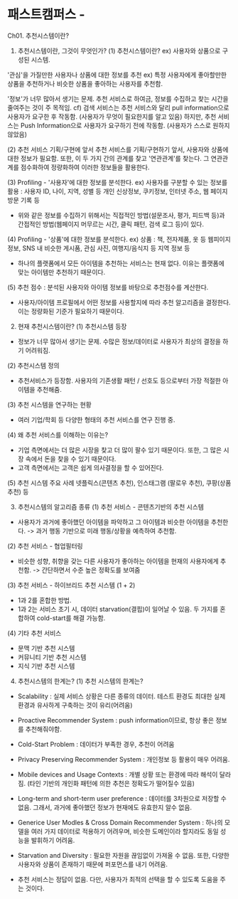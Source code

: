 # 패스트캠퍼스 - 

Ch01. 추천시스템이란?
01. 추천시스템이란, 그것이 무엇인가?
(1) 추천시스템이란?
ex) 사용자와 상품으로 구성된 시스템.

'관심'을 가질만한 사용자나 상품에 대한 정보를 추천
ex) 특정 사용자에게 좋아할만한 상품을 추천하거나 비슷한 상품을 좋아하는 사용자를 추천함.

'정보'가 너무 많아서 생기는 문제. 추천 서비스로 하여금, 정보를 수집하고 찾는 시간을 줄여주는 것이 주 목적임.
cf) 검색 서비스는 추천 서비스와 달리 pull information으로 사용자가 요구한 후 작동함. (사용자가 무엇이 필요한지를 알고 있음)
하지만, 추천 서비스는 Push Information으로 사용자가 요구하기 전에 작동함. (사용자가 스스로 원하지 않았음)

(2) 추천 서비스 기획/구현에 앞서
추천 서비스를 기획/구현하기 앞서, 사용자와 상품에 대한 정보가 필요함. 또한, 이 두 가지 간의 관계를 찾고 '연관관계'를 찾는다.
그 연관관계를 점수화하여 정량화하여 이러한 정보들을 활용한다.

(3) Profiling - '사용자'에 대한 정보를 분석한다.
ex) 사용자를 구분할 수 있는 정보를 활용 : 사용자 ID, 나이, 지역, 성별 등 개인 신상정보, 쿠키정보, 인터넷 주소, 웹 페이지 방문 기록 등
- 위와 같은 정보를 수집하기 위해서는 직접적인 방법(설문조사, 평가, 피드백 등)과 간접적인 방법(웹페이지 머무르는 시간, 클릭 패턴, 검색 로그 등)이 있다.

(4) Profiling - '상품'에 대한 정보를 분석한다.
ex) 상품 : 책, 전자제품, 옷 등 웹피이지 정보, SNS 내 비슷한 게시품, 관심 사진, 여행지/음식지 등 지역 정보 등
- 하나의 플랫폼에서 모든 아이템을 추천하는 서비스는 현재 없다. 이유는 플랫폼에 맞는 아이템만 추천하기 때문이다.

(5) 추천 점수 : 분석된 사용자와 아이템 정보를 바탕으로 추천점수를 계산한다.
- 사용자/아이템 프로필에서 어떤 정보를 사용할지에 따라 추천 알고리즘을 결정한다. 이는 정량화된 기준가 필요하기 때문이다.


02. 현재 추천시스템이란?
(1) 추천시스템 등장
- 정보가 너무 많아서 생기는 문제. 수많은 정보/데이터로 사용자가 최상의 결정을 하기 어려워짐.

(2) 추천시스템 정의
- 추천서비스가 등장함. 사용자의 기존생활 패턴 / 선호도 등으로부터 가장 적절한 아이템을 추천해줌.

(3) 추천 시스템을 연구하는 현황
- 여러 기업/학회 등 다양한 형태의 추천 서비스를 연구 진행 중.

(4) 왜 추천 서비스를 이해하는 이유는?
- 기업 측면에서는 더 많은 시장을 찾고 더 많이 팔수 있기 때문이다. 또한, 그 많은 시장 속에서 돈을 찾을 수 있기 때문이다.
- 고객 측면에서는 고객은 쉽게 의사결정을 할 수 있어진다.

(5) 추천 시스템 주요 사례
넷플릭스(콘텐츠 추천), 인스태그램 (팔로우 추천), 쿠팡(상품 추천) 등



03. 추천시스템의 알고리즘 종류 
(1) 추천 서비스 - 콘텐츠기반의 추천 시스템
- 사용자가 과거에 좋아했던 아이템을 파악하고 그 아이템과 비슷한 아이템을 추천한다.
-> 과거 행동 기반으로 미래 행동/상황을 예측하여 추천함.

(2) 추천 서비스 - 협업필터링
- 비슷한 성향, 취향을 갖는 다른 사용자가 좋아하는 아이템을 현재의 사용자에게 추천함.
-> 간단하면서 수준 높은 정확도를 보여줌

(3) 추천 서비스 - 하이브리드 추천 시스템 (1 + 2)
- 1과 2를 혼합한 방법.
- 1과 2는 서비스 초기 시, 데이터 starvation(결핍)이 일어날 수 있음. 두 가지를 혼합하여 cold-start를 해결 가능함.

(4) 기타 추천 서비스
- 문맥 기반 추천 시스템
- 커뮤니티 기반 추천 시스템
- 지식 기반 추천 시스템


04. 추천시스템의 한계는?
(1) 추천 시스템의 한계는?
- Scalability : 실제 서비스 상황은 다른 종류의 데이터. 테스트 환경도 최대한 실제 환경과 유사하게 구축하는 것이 유리(어려움)
- Proactive Recommender System : push information이므로, 항상 좋은 정보를 추천해줘야함.
- Cold-Start Problem : 데이터가 부족한 경우, 추천이 어려움
- Privacy Preserving Recommender System : 개인정보 등 활용이 매우 어려움.

- Mobile devices and Usage Contexts : 개별 상황 또는 환경에 따라 해석이 달라짐. (타인 기반의 개인화 패턴에 의한 추천은 정확도가 떨어질수 있음)
- Long-term and short-term user preference : 데이터를 3차원으로 저장할 수 없음. 그래서, 과거에 좋아했던 정보가 현재에도 유효한지 알수 없음.
- Generice User Modles & Cross Domain Recommender System : 하나의 모델을 여러 가지 데이터로 적용하기 어려우며, 비슷한 도메인이라 할지라도 동일 성능을 발휘하기 어려움.
- Starvation and Diversity : 필요한 자원을 끊임없이 가져올 수 없음. 또한, 다양한 사용자와 상품이 존재하기 때문에 퍼포먼스를 내기 어려움.

* 추천 서비스는 정답이 없음. 
다만, 사용자가 최적의 선택을 할 수 있도록 도움을 주는 것이다.
